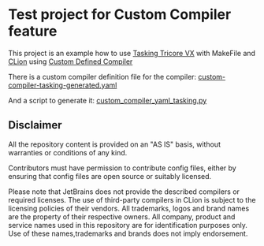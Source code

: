 Test project for Custom Compiler feature
===

This project is an example how to use [Tasking Tricore VX](http://www.tasking.com/)
with MakeFile and [CLion](https://www.jetbrains.com/clion/)
using [Custom Defined Compiler](https://blog.jetbrains.com/clion/2021/10/clion-2021-3-eap-custom-compiler/)

There is a custom compiler definition file for the compiler: 
[custom-compiler-tasking-generated.yaml](custom-compiler-tasking-generated.yaml)

And a script to generate it: [custom_compiler_yaml_tasking.py](custom_compiler_yaml_tasking.py)

## Disclaimer

All the repository content is provided on an "AS IS" basis, without warranties or conditions of any kind.

Contributors must have permission to contribute config files, either by ensuring that config files are open source or suitably licensed.

Please note that JetBrains does not provide the described compilers or required licenses. The use of third-party
compilers in CLion is subject to the licensing policies of their vendors.
All trademarks, logos and brand names are the property of their respective owners. All company, product and service
names used in this repository are for identification purposes only. Use of these names,trademarks and brands does not
imply endorsement.
